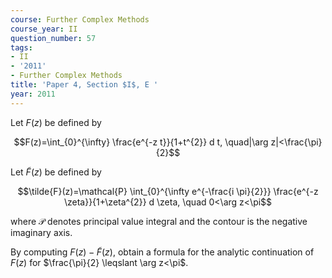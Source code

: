 ```yaml
---
course: Further Complex Methods
course_year: II
question_number: 57
tags:
- II
- '2011'
- Further Complex Methods
title: 'Paper 4, Section $I$, E '
year: 2011
---
```




Let $F(z)$ be defined by

$$F(z)=\int_{0}^{\infty} \frac{e^{-z t}}{1+t^{2}} d t, \quad|\arg z|<\frac{\pi}{2}$$

Let $\tilde{F}(z)$ be defined by

$$\tilde{F}(z)=\mathcal{P} \int_{0}^{\infty e^{-\frac{i \pi}{2}}} \frac{e^{-z \zeta}}{1+\zeta^{2}} d \zeta, \quad 0<\arg z<\pi$$

where $\mathcal{P}$ denotes principal value integral and the contour is the negative imaginary axis.

By computing $F(z)-\tilde{F}(z)$, obtain a formula for the analytic continuation of $F(z)$ for $\frac{\pi}{2} \leqslant \arg z<\pi$.